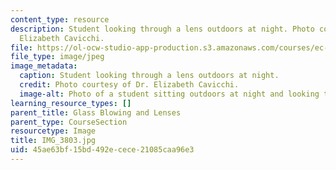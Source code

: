 ```yaml
---
content_type: resource
description: Student looking through a lens outdoors at night. Photo courtesy of Dr.
  Elizabeth Cavicchi.
file: https://ol-ocw-studio-app-production.s3.amazonaws.com/courses/ec-050-recreate-experiments-from-history-inform-the-future-from-the-past-galileo-january-iap-2010/45ae63bf15bd492ecece21085caa96e3_IMG_3803.jpg
file_type: image/jpeg
image_metadata:
  caption: Student looking through a lens outdoors at night.
  credit: Photo courtesy of Dr. Elizabeth Cavicchi.
  image-alt: Photo of a student sitting outdoors at night and looking through a lens.
learning_resource_types: []
parent_title: Glass Blowing and Lenses
parent_type: CourseSection
resourcetype: Image
title: IMG_3803.jpg
uid: 45ae63bf-15bd-492e-cece-21085caa96e3
---
```

